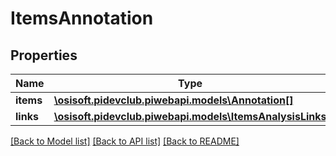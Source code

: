 # ItemsAnnotation

## Properties
Name | Type | Description | Notes
------------ | ------------- | ------------- | -------------
**items** | [**\osisoft.pidevclub.piwebapi.models\Annotation[]**](Annotation.md) |  | [optional] 
**links** | [**\osisoft.pidevclub.piwebapi.models\ItemsAnalysisLinks**](ItemsAnalysisLinks.md) |  | [optional] 

[[Back to Model list]](../README.md#documentation-for-models) [[Back to API list]](../README.md#documentation-for-api-endpoints) [[Back to README]](../README.md)


